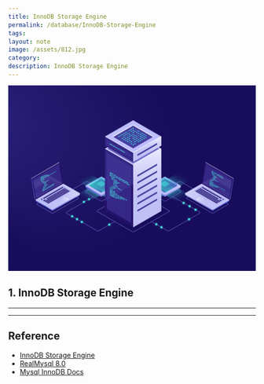 ```yaml
---
title: InnoDB Storage Engine
permalink: /database/InnoDB-Storage-Engine
tags: 
layout: note
image: /assets/812.jpg
category: 
description: InnoDB Storage Engine
---
```


![](/assets/812.jpg)

## 1. InnoDB Storage Engine





---










---

## Reference

- [InnoDB Storage Engine](https://code-run.tistory.com/47) 
- [RealMysql 8.0](https://product.kyobobook.co.kr/detail/S000001766482)
- [Mysql InnoDB Docs](https://dev.mysql.com/doc/refman/8.4/en/innodb-storage-engine.html) 
